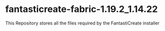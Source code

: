 # fantasticreate-fabric-1.19.2_1.14.22
This Repository stores all the files required by the FantastiCreate installer
